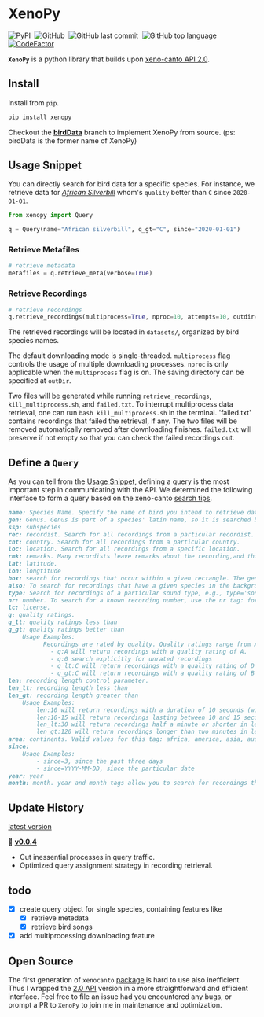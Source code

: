 # XenoPy
![PyPI](https://img.shields.io/pypi/v/xenopy?color=df)&nbsp;
![GitHub](https://img.shields.io/github/license/realzza/xenopy?color=%23FFB6C1)&nbsp;
![GitHub last commit](https://img.shields.io/github/last-commit/realzza/xenopy?color=orange)&nbsp;
![GitHub top language](https://img.shields.io/github/languages/top/realzza/xenopy?color=%236495ed)&nbsp;
[![CodeFactor](https://www.codefactor.io/repository/github/realzza/xenopy/badge)](https://www.codefactor.io/repository/github/realzza/xenopy)&nbsp;

**`XenoPy`** is a python library that builds upon [xeno-canto API 2.0](https://xeno-canto.org/article/153).

## Install
Install from `pip`.
```bash
pip install xenopy
```
Checkout the [**birdData**](https://github.com/realzza/xenopy/tree/birdData) branch to implement XenoPy from source. (ps: birdData is the former name of XenoPy)


## Usage Snippet
You can directly search for bird data for a specific species. For instance, we retrieve data for [*African Silverbill*](https://xeno-canto.org/species/Euodice-cantans) whom's `quality` better than `C` since `2020-01-01`.
```python
from xenopy import Query

q = Query(name="African silverbill", q_gt="C", since="2020-01-01")
```

### Retrieve Metafiles
```python
# retrieve metadata
metafiles = q.retrieve_meta(verbose=True)
```

### Retrieve Recordings
```python
# retrieve recordings
q.retrieve_recordings(multiprocess=True, nproc=10, attempts=10, outdir="datasets/")
```
The retrieved recordings will be located in `datasets/`, organized by bird species names.

The default downloading mode is single-threaded. `multiprocess` flag controls the usage of multiple downloading processes. `nproc` is only applicable when the `multiprocess` flag is on. The saving directory can be specified at `outDir`.

Two files will be generated while running `retrieve_recordings`, `kill_multiprocess.sh`, and `failed.txt`. To interrupt multiprocess data retrieval, one can run `bash kill_multiprocess.sh` in the terminal. 'failed.txt' contains recordings that failed the retrieval, if any. The two files will be removed automatically removed after downloading finishes. `failed.txt` will preserve if not empty so that you can check the failed recordings out.

## Define a `Query`
As you can tell from the [Usage Snippet](#Usage-Snippet), defining a query is the most important step in communicating with the API. We determined the following interface to form a query based on the xeno-canto [search tips](https://xeno-canto.org/help/search).
```markdown
name: Species Name. Specify the name of bird you intend to retrieve data from. Both English names and Latin names are acceptable.
gen: Genus. Genus is part of a species' latin name, so it is searched by default when performing a basic search (as mentioned above).
ssp: subspecies
rec: recordist. Search for all recordings from a particular recordist.
cnt: country. Search for all recordings from a particular country.
loc: location. Search for all recordings from a specific location.
rmk: remarks. Many recordists leave remarks about the recording,and this field can be searched using the rmk tag. For example, rmk:playback will return a list of recordings for which the recordist left a comment about the use of playback. This field accepts a 'matches' operator.
lat: latitude.
lon: longtitude
box: search for recordings that occur within a given rectangle. The general format of the box tag is as follows: box:LAT_MIN,LON_MIN,LAT_MAX,LON_MAX. Note that there must not be any spaces between the coordinates.
also: To search for recordings that have a given species in the background.
type: Search for recordings of a particular sound type, e.g., type='song'
nr: number. To search for a known recording number, use the nr tag: for example nr:76967. You can also search for a range of numbers as nr:88888-88890.
lc: license.
q: quality ratings. 
q_lt: quality ratings less than
q_gt: quality ratings better than
    Usage Examples:
          Recordings are rated by quality. Quality ratings range from A (highest quality) to E (lowest quality). To search for recordings that match a certain quality rating, use the q, q_lt, and q_gt tags. For example:
            - q:A will return recordings with a quality rating of A.
            - q:0 search explicitly for unrated recordings
            - q_lt:C will return recordings with a quality rating of D or E.
            - q_gt:C will return recordings with a quality rating of B or A.
len: recording length control parameter.
len_lt: recording length less than
len_gt: recording length greater than
    Usage Examples:
        len:10 will return recordings with a duration of 10 seconds (with a margin of 1%, so actually between 9.9 and 10.1 seconds)
        len:10-15 will return recordings lasting between 10 and 15 seconds.
        len_lt:30 will return recordings half a minute or shorter in length.
        len_gt:120 will return recordings longer than two minutes in length.
area: continents. Valid values for this tag: africa, america, asia, australia, europe.
since: 
    Usage Examples:
        - since=3, since the past three days
        - since=YYYY-MM-DD, since the particular date
year: year
month: month. year and month tags allow you to search for recordings that were recorded on a certain date. 
```

## Update History
[latest version](https://pypi.org/project/xenopy/)

:tada: [**v0.0.4**](https://pypi.org/project/xenopy/0.0.4/)
- Cut inessential processes in query traffic.
- Optimized query assignment strategy in recording retrieval.

## todo
- [x] create query object for single species, containing features like
    - [x] retrieve metedata
    - [x] retrieve bird songs
- [x] add multiprocessing downloading feature

## Open Source
The first generation of `xenocanto` [package](https://github.com/ntivirikin/xeno-canto-py) is hard to use also inefficient. Thus I wrapped the [2.0 API](https://xeno-canto.org/article/153) version in a more straightforward and efficient interface.
Feel free to file an issue had you encountered any bugs, or prompt a PR to `XenoPy` to join me in maintenance and optimization.